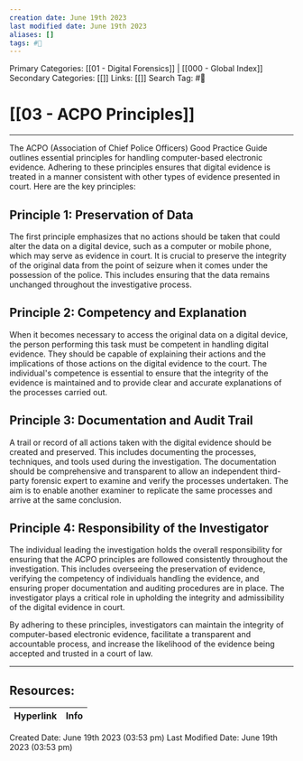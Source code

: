 ```yaml
---
creation date: June 19th 2023
last modified date: June 19th 2023
aliases: []
tags: #📖
---
```


Primary Categories: [[01 - Digital Forensics]] | [[000 - Global Index]] 
Secondary Categories: [[]] 
Links: [[]] 
Search Tag: #📖  

# [[03 - ACPO Principles]]  
---

The ACPO (Association of Chief Police Officers) Good Practice Guide outlines essential principles for handling computer-based electronic evidence. Adhering to these principles ensures that digital evidence is treated in a manner consistent with other types of evidence presented in court. Here are the key principles:

## Principle 1: Preservation of Data

The first principle emphasizes that no actions should be taken that could alter the data on a digital device, such as a computer or mobile phone, which may serve as evidence in court. It is crucial to preserve the integrity of the original data from the point of seizure when it comes under the possession of the police. This includes ensuring that the data remains unchanged throughout the investigative process.

## Principle 2: Competency and Explanation

When it becomes necessary to access the original data on a digital device, the person performing this task must be competent in handling digital evidence. They should be capable of explaining their actions and the implications of those actions on the digital evidence to the court. The individual's competence is essential to ensure that the integrity of the evidence is maintained and to provide clear and accurate explanations of the processes carried out.

## Principle 3: Documentation and Audit Trail

A trail or record of all actions taken with the digital evidence should be created and preserved. This includes documenting the processes, techniques, and tools used during the investigation. The documentation should be comprehensive and transparent to allow an independent third-party forensic expert to examine and verify the processes undertaken. The aim is to enable another examiner to replicate the same processes and arrive at the same conclusion.

## Principle 4: Responsibility of the Investigator

The individual leading the investigation holds the overall responsibility for ensuring that the ACPO principles are followed consistently throughout the investigation. This includes overseeing the preservation of evidence, verifying the competency of individuals handling the evidence, and ensuring proper documentation and auditing procedures are in place. The investigator plays a critical role in upholding the integrity and admissibility of the digital evidence in court.

By adhering to these principles, investigators can maintain the integrity of computer-based electronic evidence, facilitate a transparent and accountable process, and increase the likelihood of the evidence being accepted and trusted in a court of law.


___

## Resources:

| Hyperlink | Info |
| --------- | ---- |


Created Date: June 19th 2023 (03:53 pm) 
Last Modified Date: June 19th 2023 (03:53 pm)
